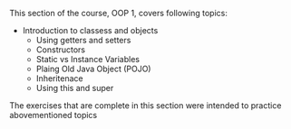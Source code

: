 This section of the course, OOP 1, covers following topics:
  * Introduction to classess and objects
    * Using getters and setters
    * Constructors
    * Static vs Instance Variables
    * Plaing Old Java Object (POJO)
    * Inheritenace
    * Using this and super

The exercises that are complete in this section were intended to practice abovementioned topics
